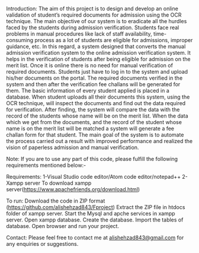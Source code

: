 Introduction:
The aim of this project is to design and develop an online validation of student’s required documents for admission using the OCR technique. The main objective of our system is to eradicate all the hurdles faced by the students during admission verification. Students face real problems in manual procedures like lack of staff availability, time-consuming process as a lot of students are eligible for admissions, improper guidance, etc. In this regard, a system designed that converts the manual admission verification system to the online admission verification system. It helps in the verification of students after being eligible for admission on the merit list. Once it is online there is no need for manual verification of required documents. Students just have to log in to the system and upload his/her documents on the portal. The required documents verified in the system and then after the verification fee challans will be generated for them. The basic information of every student applied is placed in a database. When student uploads all their documents this system, using the OCR technique, will inspect the documents and find out the data required for verification. After finding, the system will compare the data with the record of the students whose name will be on the merit list. When the data which we get from the documents, and the record of the student whose name is on the merit list will be matched a system will generate a fee challan form for that student.
The main goal of the system is to automate the process carried out a result with improved performance and realized the vision of paperless admission and manual verification.

Note:
If you are to use any part of this code, please fulfill the following requirements mentioned below:- 

Requirements:
1-Visual Studio code editor/Atom code editor/notepad++
2-Xampp server
To download xampp server(https://www.apachefriends.org/download.html)

To run:
Download the code in ZIP format (https://github.com/alishehzad843/Fproject)
Extract the ZIP file in htdocs folder of xampp server.
Start the Mysql and apche services in xampp server.
Open xampp database.
Create the database.
Import the tables of database.
Open browser and run your project.

Contact:
Please feel free to contact me at <alishehzad843@gmail.com> for any enquiries or suggestions.
